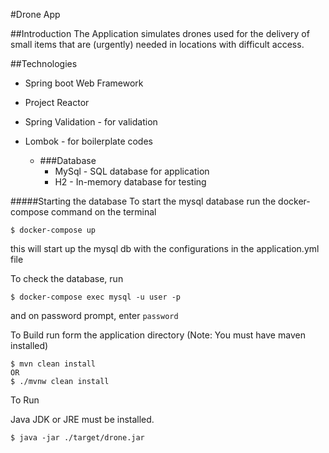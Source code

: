 #Drone App

##Introduction
The Application simulates drones used for the delivery of small items that are (urgently) needed in locations with difficult access.

##Technologies
- Spring boot Web Framework
- Project Reactor
- Spring Validation - for validation
- Lombok - for boilerplate codes

  - ###Database
    - MySql - SQL database for application
    - H2 - In-memory database for testing

#####Starting the database
To start the mysql database run the docker-compose command on the terminal

```shell
$ docker-compose up
``` 

this will start up the mysql db with the configurations in the application.yml file

To check the database, run

```shell
$ docker-compose exec mysql -u user -p
```

and on password prompt, enter `password`

To Build
run form the application directory (Note: You must have maven installed)
```shell
$ mvn clean install
OR
$ ./mvnw clean install
```
To Run

Java JDK or JRE must be installed.
```shell
$ java -jar ./target/drone.jar
```


